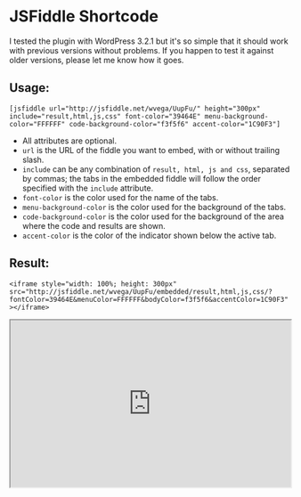 # JSFiddle Shortcode

I tested the plugin with WordPress 3.2.1 but it's so simple that it should work with previous versions without problems. If you happen to test it against older versions, please let me know how it goes.

## Usage:

`[jsfiddle url="http://jsfiddle.net/wvega/UupFu/" height="300px" include="result,html,js,css" font-color="39464E" menu-background-color="FFFFFF" code-background-color="f3f5f6" accent-color="1C90F3"]`

* All attributes are optional.
* `url` is the URL of the fiddle you want to embed, with or without trailing slash.
* `include` can be any combination of `result, html, js and css`, separated by commas; the tabs in the embedded fiddle will follow the order specified with the `include` attribute.
* `font-color` is the color used for the name of the tabs.
* `menu-background-color` is the color used for the background of the tabs.
* `code-background-color` is the color used for the background of the area where the code and results are shown.
* `accent-color` is the color of the indicator shown below the active tab.

## Result:

`<iframe style="width: 100%; height: 300px" src="http://jsfiddle.net/wvega/UupFu/embedded/result,html,js,css/?fontColor=39464E&menuColor=FFFFFF&bodyColor=f3f5f6&accentColor=1C90F3"></iframe>`

<iframe style="width: 100%; height: 300px" src="http://jsfiddle.net/wvega/UupFu/embedded/result,html,js,css/?fontColor=39464E&menuColor=FFFFFF&bodyColor=f3f5f6&accentColor=1C90F3"></iframe>
